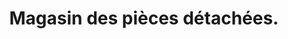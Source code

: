 ---
title: "Magasin des pièces détachées."
url: /koyama/magasin-des-pieces-detachees/
shop: shop
---